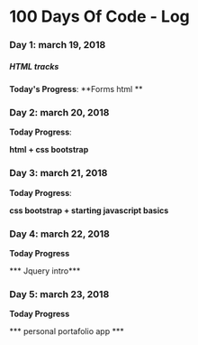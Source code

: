 # 100 Days Of Code - Log

### Day 1: march 19, 2018
##### HTML tracks

**Today's Progress**:
**Forms html **


### Day 2: march 20, 2018

**Today Progress**:


**html + css bootstrap**

### Day 3: march 21, 2018

**Today Progress**:

**css bootstrap + starting javascript basics**

### Day 4: march  22, 2018 ###

**Today Progress**

*** Jquery intro***

### Day 5: march  23, 2018 ###

**Today Progress**

*** personal portafolio app ***
